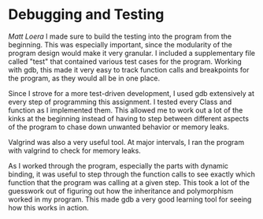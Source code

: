 # Debugging and Testing
  *Matt Loera* 
I made sure to build the testing into the program from the beginning. This was especially important, since the modularity of the program design would make it very granular. I included a supplementary file called "test" that contained various test cases for the program. Working with gdb, this made it very easy to track function calls and breakpoints for the program, as they would all be in one place. 

Since I strove for a more test-driven development, I used gdb extensively at every step of programming this assignment. I tested every Class and function as I implemented them. This allowed me to work out a lot of the kinks at the beginning instead of having to step between different aspects of the program to chase down unwanted behavior or memory leaks. 

Valgrind was also a very useful tool. At major intervals, I ran the program with valgrind to check for memory leaks. 

As I worked through the program, especially the parts with dynamic binding, it was useful to step through the function calls to see exactly which function that the program was calling at a given step. This took a lot of the guesswork out of figuring out how the inheritance and polymorphism worked in my program. This made gdb a very good learning tool for seeing how this works in action. 
